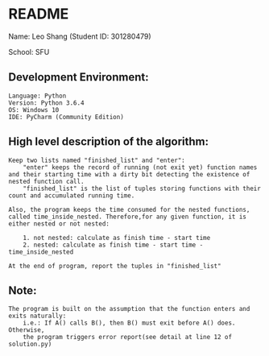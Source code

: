 # README

Name: Leo Shang (Student ID: 301280479)

School: SFU

## Development Environment:

    Language: Python
    Version: Python 3.6.4
    OS: Windows 10
    IDE: PyCharm (Community Edition)

## High level description of the algorithm:

    Keep two lists named "finished_list" and "enter":
        "enter" keeps the record of running (not exit yet) function names and their starting time with a dirty bit detecting the existence of nested function call. 
        "finished_list" is the list of tuples storing functions with their count and accumulated running time.

    Also, the program keeps the time consumed for the nested functions, called time_inside_nested. Therefore,for any given function, it is either nested or not nested:
    
        1. not nested: calculate as finish time - start time
        2. nested: calculate as finish time - start time - time_inside_nested

    At the end of program, report the tuples in "finished_list"

## Note:

    The program is built on the assumption that the function enters and exits naturally:
        i.e.: If A() calls B(), then B() must exit before A() does. Otherwise,
        the program triggers error report(see detail at line 12 of solution.py)
